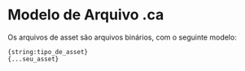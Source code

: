 # Modelo de Arquivo .ca
Os arquivos de asset são arquivos binários, com o seguinte modelo:

```
{string:tipo_de_asset}
{...seu_asset}
```
